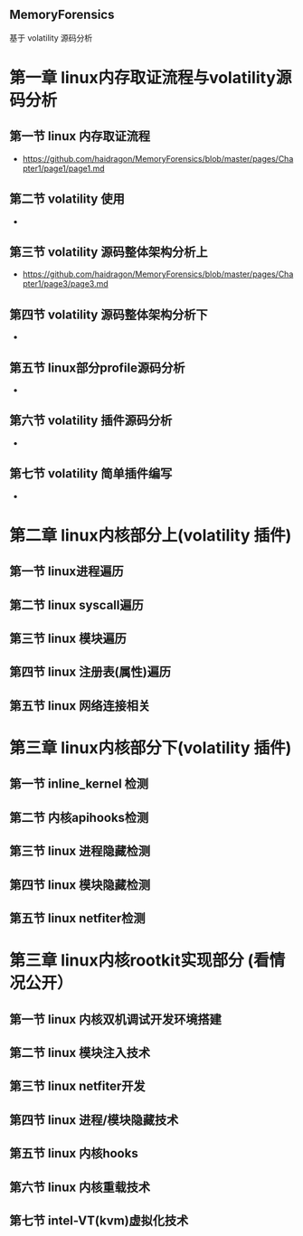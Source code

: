 ## MemoryForensics
基于 volatility 源码分析
# 第一章 linux内存取证流程与volatility源码分析
## 第一节 linux 内存取证流程
* https://github.com/haidragon/MemoryForensics/blob/master/pages/Chapter1/page1/page1.md
## 第二节 volatility 使用 
* 
## 第三节 volatility 源码整体架构分析上
* https://github.com/haidragon/MemoryForensics/blob/master/pages/Chapter1/page3/page3.md
## 第四节 volatility 源码整体架构分析下
* 
## 第五节 linux部分profile源码分析
*
## 第六节 volatility 插件源码分析
*
## 第七节 volatility 简单插件编写
* 
# 第二章 linux内核部分上(volatility 插件)
## 第一节 linux进程遍历 
## 第二节 linux syscall遍历 
## 第三节 linux 模块遍历 
## 第四节 linux 注册表(属性)遍历
## 第五节 linux 网络连接相关
# 第三章 linux内核部分下(volatility 插件)
## 第一节 inline_kernel 检测
## 第二节 内核apihooks检测 
## 第三节 linux 进程隐藏检测 
## 第四节 linux 模块隐藏检测
## 第五节 linux netfiter检测
# 第三章 linux内核rootkit实现部分 (看情况公开）
## 第一节 linux 内核双机调试开发环境搭建
## 第二节 linux 模块注入技术 
## 第三节 linux netfiter开发 
## 第四节 linux 进程/模块隐藏技术
## 第五节 linux 内核hooks
## 第六节 linux 内核重载技术
## 第七节 intel-VT(kvm)虚拟化技术
